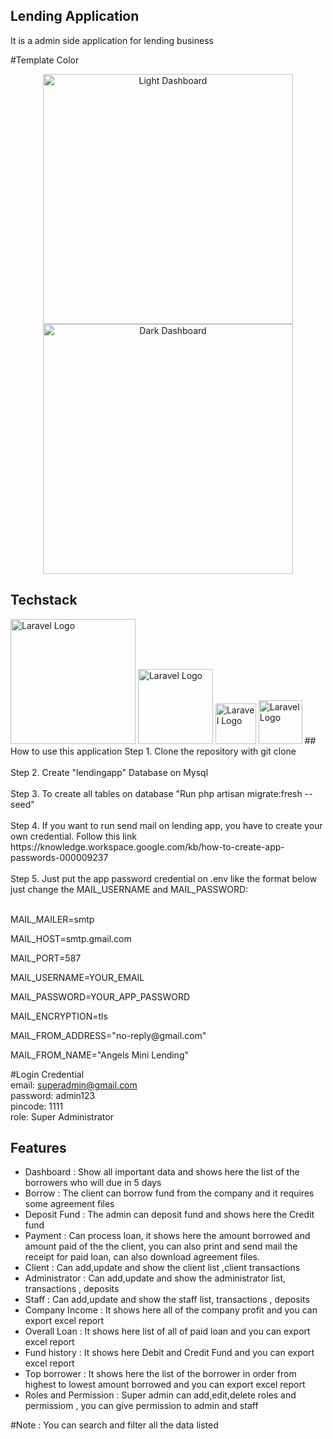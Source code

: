 ## Lending Application

It is a admin side application for lending business

#Template Color
<p align="center">
    <img src="https://github.com/mdimacusa/lendingapp-laravel-bootstrap-jquery/assets/58607617/1f731d70-8495-475e-a015-d802d1725c50" width="400" alt="Light Dashboard">
    <img src="https://github.com/mdimacusa/lendingapp-laravel-bootstrap-jquery/assets/58607617/98d7b52c-d99b-4794-b6c2-92af1dd77396" width="400" alt="Dark Dashboard">
</p>

## Techstack
<span>
<a href="https://laravel.com" target="_blank"><img src="https://raw.githubusercontent.com/laravel/art/master/logo-lockup/5%20SVG/2%20CMYK/1%20Full%20Color/laravel-logolockup-cmyk-red.svg" width="200" alt="Laravel Logo"></a> 
<a href="https://laravel.com" target="_blank"><img src="https://github.com/mdimacusa/lending-application/assets/58607617/7e53f514-c87c-45aa-8a03-b14de478a9e9" width="120" alt="Laravel Logo"></a>
<a href="https://laravel.com" target="_blank"><img src="https://github.com/mdimacusa/lending-application/assets/58607617/642aab6d-80c9-4096-b0e9-adf6509446a2" width="65" alt="Laravel Logo"></a>
<a href="https://laravel.com" target="_blank"><img src="https://github.com/mdimacusa/lending-application/assets/58607617/30e926d3-9d76-4165-aaed-eb7a260488c6" width="70" alt="Laravel Logo"></a>
</span>
## How to use this application
Step 1. Clone the repository with git clone<br><br>
Step 2. Create "lendingapp" Database on Mysql<br><br>
Step 3. To create all tables on database "Run php artisan migrate:fresh --seed"<br><br>
Step 4. If you want to run send mail on lending app, you have to create your own credential. Follow this link https://knowledge.workspace.google.com/kb/how-to-create-app-passwords-000009237<br><br>
Step 5. Just put the app password credential on .env like the format below just change the MAIL_USERNAME and MAIL_PASSWORD:<br><br>
    <p>MAIL_MAILER=smtp</p>
    <p>MAIL_HOST=smtp.gmail.com</p>
    <p>MAIL_PORT=587</p>
    <p>MAIL_USERNAME=YOUR_EMAIL</p>
    <p>MAIL_PASSWORD=YOUR_APP_PASSWORD</p>
    <p>MAIL_ENCRYPTION=tls</p>
    <p>MAIL_FROM_ADDRESS="no-reply@gmail.com"</p>
    <p>MAIL_FROM_NAME="Angels Mini Lending"</p>
    
#Login Credential    
email: superadmin@gmail.com<br>
password: admin123<br>
pincode: 1111<br>
role: Super Administrator<br>


## Features

- Dashboard : Show all important data and shows here the list of the borrowers who will due in 5 days
- Borrow : The client can borrow fund from the company and it requires some agreement files
- Deposit Fund : The admin can deposit fund and shows here the Credit fund
- Payment : Can process loan, it shows here the amount borrowed and amount paid of the the client, you can also print and send mail the receipt for paid loan, can also download agreement files.
- Client : Can add,update and show the client list ,client transactions
- Administrator : Can add,update and show the administrator list, transactions , deposits
- Staff : Can add,update and show the staff list, transactions , deposits
- Company Income : It shows here all of the company profit and you can export excel report
- Overall Loan : It shows here list of all of paid loan and you can export excel report
- Fund history : It shows here Debit and Credit Fund and you can export excel report
- Top borrower : It shows here the list of the borrower in order from highest to lowest amount borrowed and you can export excel report
- Roles and Permission : Super admin can add,edit,delete roles and permissiom , you can give permission to admin and staff
  
#Note : You can search and filter all the data listed



